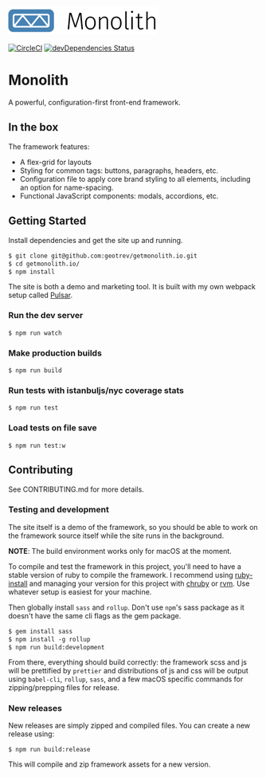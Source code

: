 ![Monolith](src/assets/images/github-logo.png?raw=true)

[![CircleCI](https://circleci.com/gh/geotrev/getmonolith.io/tree/master.svg?style=svg)](https://circleci.com/gh/geotrev/monolith-site/tree/master) [![devDependencies Status](https://david-dm.org/geotrev/getmonolith.io/dev-status.svg)](https://david-dm.org/geotrev/getmonolith.io?type=dev)

# Monolith

A powerful, configuration-first front-end framework.

## In the box

The framework features:

* A flex-grid for layouts
* Styling for common tags: buttons, paragraphs, headers, etc.
* Configuration file to apply core brand styling to all elements, including an option for name-spacing.
* Functional JavaScript components: modals, accordions, etc.

## Getting Started

Install dependencies and get the site up and running.

```shell
$ git clone git@github.com:geotrev/getmonolith.io.git
$ cd getmonolith.io/
$ npm install
```

The site is both a demo and marketing tool. It is built with my own webpack setup called [Pulsar](https://github.com/geotrev/pulsar).

### Run the dev server

```shell
$ npm run watch
```

### Make production builds

```shell
$ npm run build
```

### Run tests with istanbuljs/nyc coverage stats

```shell
$ npm run test
```

### Load tests on file save

```shell
$ npm run test:w
```

## Contributing

See CONTRIBUTING.md for more details.

### Testing and development

The site itself is a demo of the framework, so you should be able to work on the framework source itself while the site runs in the background.

**NOTE**: The build environment works only for macOS at the moment.

To compile and test the framework in this project, you'll need to have a stable version of ruby to compile the framework. I recommend using [ruby-install](https://www.ruby-lang.org/en/documentation/installation/#ruby-install) and managing your version for this project with [chruby](https://www.ruby-lang.org/en/documentation/installation/#chruby) or [rvm](https://www.ruby-lang.org/en/documentation/installation/#rvm). Use whatever setup is easiest for your machine.

Then globally install `sass` and `rollup`. Don't use `npm`'s sass package as it doesn't have the same cli flags as the gem package.

```shell
$ gem install sass
$ npm install -g rollup
$ npm run build:development
```

From there, everything should build correctly: the framework scss and js will be prettified by `prettier` and distributions of js and css will be output using `babel-cli`, `rollup`, `sass`, and a few macOS specific commands for zipping/prepping files for release.

### New releases

New releases are simply zipped and compiled files. You can create a new release using:

```shell
$ npm run build:release
```

This will compile and zip framework assets for a new version.
